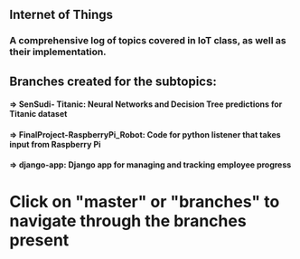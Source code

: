 
## Internet of Things

### A comprehensive log of topics covered in IoT class, as well as their implementation.


## Branches created for the subtopics:
#### => SenSudi- Titanic: Neural Networks and Decision Tree predictions for Titanic dataset
#### => FinalProject-RaspberryPi_Robot: Code for python listener that takes input from Raspberry Pi
#### => django-app: Django app for managing and tracking employee progress 


# Click on "master" or "branches" to navigate through the branches present
